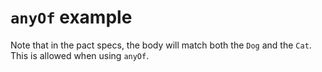 # `anyOf` example

Note that in the pact specs, the body will match both the `Dog` and the `Cat`. This is allowed when using `anyOf`.
